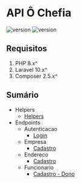 # API Ô Chefia

![version](https://img.shields.io/badge/DocVersion-0.0.2-informational)
![version](https://img.shields.io/badge/AppVersion-In_Build-informational)

## Requisitos

1. PHP 8.x^
2. Laravel 10.x^
3. Composer 2.5.x^

## Sumário

- Helpers
  - [Helpers](/documentation/helpers/HelperDoc.md)
- Endpoints
  - Autenticacao
    - [Login](/documentation/autenticacao/LoginDoc.md)
  - Empresa
    - [Cadastro](/documentation/empresa/CadastroEmpresaDoc.md)
  - Endereco
    - [Cadastro](/documentation/endereco/CadastroEnderecoDoc.md)
  - Funcionario
    - [Cadastro - Dono](/documentation/funcionario/CadastroFuncionarioDonoDoc.md)
